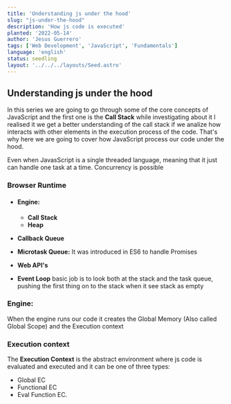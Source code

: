 ```yaml
---
title: 'Understanding js under the hood'
slug: "js-under-the-hood"
description: 'How js code is executed'
planted: '2022-05-14'
author: 'Jesus Guerrero'
tags: ['Web Development', 'JavaScript', 'Fundamentals']
language: 'english'
status: seedling
layout: '../../../layouts/Seed.astro'
---
```


## Understanding js under the hood

In this series we are going to go through some of the core concepts of JavaScript and the first one is the **Call Stack** while investigating about it I realised it we get a better understanding of the call stack if we analize how interacts with other elements in the execution process  of the code. That's why here we are going to cover how JavaScript process our code under the hood.


Even when JavasScript is a single threaded language, meaning that it  just can handle one task at a time. Concurrency is possible 

### Browser Runtime
- #### Engine:
	-  **Call Stack**
	-  **Heap**
  
- **Callback Queue**
- **Microtask Queue:** It was introduced in ES6 to handle Promises
- **Web API's**
- **Event Loop** basic job is to look both at the stack and the task queue, pushing the first thing on to the stack when it see stack as empty

### Engine: 
When the engine runs our code it creates the Global Memory (Also called Global Scope) and the Execution context

### Execution context
The **Execution Context** is the abstract environment where js code is evaluated and executed and it can be one of three types:
-  Global EC 
-  Functional EC 
-  Eval Function EC.

